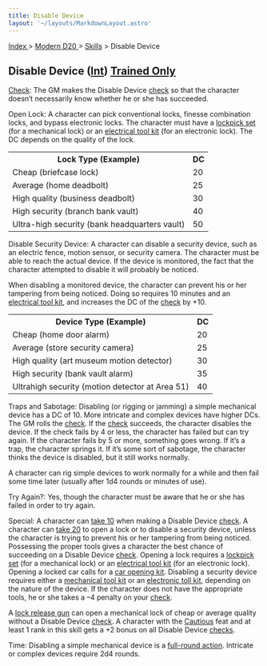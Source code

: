 ```yaml
---
title: Disable Device
layout: '~/layouts/MarkdownLayout.astro'
---
```


[ Index ](/) > [ Modern D20 ](/modern.d20.srd) > [Skills](/modern.d20.srd/skills) > Disable Device

## Disable Device ([Int](/modern.d20.srd/basics/ability.scores)) [Trained Only](/modern.d20.srd/skills/skill.basics)

[Check](/modern.d20.srd/skills/skill.basics.php#skill): The GM makes the
Disable Device [check](/modern.d20.srd/skills/skill.basics.php#skill) so that
the character doesn’t necessarily know whether he or she has succeeded.

Open Lock: A character can pick conventional locks, finesse combination locks,
and bypass electronic locks. The character must have a [lockpick set](/modern.d20.srd/equipment/professional.equipment) (for a mechanical lock)
or an [electrical tool kit](/modern.d20.srd/equipment/professional.equipment)
(for an electronic lock). The DC depends on the quality of the lock.


<table> <tr><th> Lock Type (Example)</th> <th>DC</th> </tr> <tr><td> Cheap (briefcase lock)</td><td> 20 </td></tr> <tr class="shaded"><td> Average (home deadbolt)</td><td> 25 </td></tr> <tr><td> High quality (business deadbolt)</td><td> 30 </td></tr> <tr class="shaded"><td> High security (branch bank vault)</td><td> 40 </td></tr> <tr><td> Ultra-high security (bank headquarters vault)</td><td> 50 </td></tr> </table>


Disable Security Device: A character can disable a security device, such as an
electric fence, motion sensor, or security camera. The character must be able
to reach the actual device. If the device is monitored, the fact that the
character attempted to disable it will probably be noticed.

When disabling a monitored device, the character can prevent his or her
tampering from being noticed. Doing so requires 10 minutes and an [electrical tool kit](/modern.d20.srd/equipment/professional.equipment), and increases the
DC of the [check](/modern.d20.srd/skills/skill.basics.php#skill) by +10.


<table> <tr><th>Device Type (Example)</th> <th>DC</th> </tr> <tr><td> Cheap (home door alarm)</td><td> 20 </td></tr> <tr class="shaded"><td> Average (store security camera)</td><td> 25 </td></tr> <tr><td> High quality (art museum motion detector)</td><td> 30 </td></tr> <tr class="shaded"><td> High security (bank vault alarm)</td><td> 35 </td></tr> <tr><td> Ultrahigh security (motion detector at Area 51)</td><td> 40 </td></tr> </table>


Traps and Sabotage: Disabling (or rigging or jamming) a simple mechanical
device has a DC of 10. More intricate and complex devices have higher DCs. The
GM rolls the [check](/modern.d20.srd/skills/skill.basics.php#skill). If the
[check](/modern.d20.srd/skills/skill.basics.php#skill) succeeds, the character
disables the device. If the check fails by 4 or less, the character has failed
but can try again. If the character fails by 5 or more, something goes wrong.
If it’s a trap, the character springs it. If it’s some sort of sabotage, the
character thinks the device is disabled, but it still works normally.

A character can rig simple devices to work normally for a while and then fail
some time later (usually after 1d4 rounds or minutes of use).

Try Again?: Yes, though the character must be aware that he or she has failed
in order to try again.

Special: A character can [take 10](/modern.d20.srd/skills/skill.basics.php#take10) when making a Disable
Device [check](/modern.d20.srd/skills/skill.basics.php#skill). A character can
[take 20](/modern.d20.srd/skills/skill.basics.php#take20) to open a lock or to
disable a security device, unless the character is trying to prevent his or
her tampering from being noticed. Possessing the proper tools gives a
character the best chance of succeeding on a Disable Device
[check](/modern.d20.srd/skills/skill.basics.php#skill). Opening a lock
requires a [lockpick set](/modern.d20.srd/equipment/professional.equipment)
(for a mechanical lock) or an [electrical tool kit](/modern.d20.srd/equipment/professional.equipment) (for an electronic
lock). Opening a locked car calls for a [car opening kit](/modern.d20.srd/equipment/professional.equipment). Disabling a security
device requires either a [mechanical tool kit](/modern.d20.srd/equipment/professional.equipment) or an [electronic toll kit](/modern.d20.srd/equipment/professional.equipment), depending on the
nature of the device. If the character does not have the appropriate tools, he
or she takes a –4 penalty on your
[check](/modern.d20.srd/skills/skill.basics.php#skill).

A [lock release gun](/modern.d20.srd/equipment/professional.equipment) can
open a mechanical lock of cheap or average quality without a Disable Device
[check](/modern.d20.srd/skills/skill.basics.php#skill). A character with the
[Cautious](/modern.d20.srd/feats/cautious) feat and at least 1 rank in this
skill gets a +2 bonus on all Disable Device
[checks](/modern.d20.srd/skills/skill.basics.php#skill).

Time: Disabling a simple mechanical device is a [full-round action](/modern.d20.srd/combat/full.round.actions). Intricate or complex
devices require 2d4 rounds.

